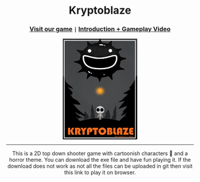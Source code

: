 <div align = "center">

# Kryptoblaze

### [Visit our game](https://abhay07.itch.io/kryptoblaze) `|` [Introduction + Gameplay Video](https://youtu.be/WGcaceApcCM)

<img src="poster.png" width="200" height="270" align="center">
<hr>

This is a 2D top down shooter game with cartoonish characters 🎃 and a horror theme. You can download the exe file and have fun playing it.
If the download does not work as not all the files can be uploaded in git then visit this link to play it on browser.

</div>
